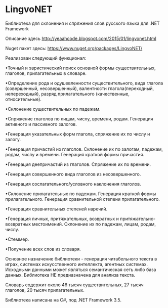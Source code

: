 # LingvoNET
Библиотека для склонения и спряжения слов русского языка для .NET Framework

Описание здесь http://yeaahcode.blogspot.com/2015/01/lingvonet.html

Nuget пакет здесь: https://www.nuget.org/packages/LingvoNET/

Реализован следующий функционал:

•Точный и эвристический поиск основной формы существительных, глаголов, прилагательных в словаре.

•Определение рода и одушевленности существительного, вида глагола (совершенный, несовершенный), валентности глагола(переходный, непереходный), разряд прилагательного (качественные, относительные).

•Склонение существительных по падежам.

•Спряжение глаголов по лицам, числу, времени, родам. Генерация активного и пассивного залогов.

•Генерация указательных форм глагола, спряжение их по числу и залогу.

•Генерация причастий из глаголов. Склонение их по залогам, падежам, родам, числу и времени. Генерация краткой формы причастия.

•Генерация деепричастий из глаголов. Спряжение их по времени.

•Генерация совершенного вида глаголов из несовершенного.

•Генерация сослагательного/условного наклонения глаголов.

•Склонение прилагательных по падежам. Генерация краткой формы прилагательного. Генерация сравнительной степени прилагательного.

•Генерация сравнительных степеней наречий.

•Генерация личных, притяжательных, возвратных и притяжательно-возвратных местоимений. Склонение их по падежам, лицам, родам, числу.

•Стеммер.

•Получение всех слов из словаря.

Основное назначение библиотеки - генерация читабельного текста в играх, системах искусственного интеллекта, агентных системах. Исходными данными может являться семантическая сеть либо база данных. Библиотека НЕ предназначена для анализа текста.

Словарь содержит около 46 тысяч существительных, 27 тысяч глаголов, 20 тысяч прилагательных.

Библиотека написана на C#, под .NET Framework 3.5.
